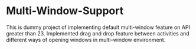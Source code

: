 # Multi-Window-Support
This is dummy project of implementing default multi-window feature on API greater than 23. Implemented drag and drop feature between activities
and different ways of opening windows in multi-window environment.
